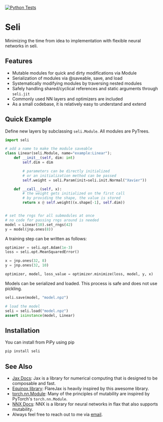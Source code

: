 [![Python Tests](https://github.com/pwolle/seli/actions/workflows/pytest.yml/badge.svg)](https://github.com/pwolle/seli/actions/workflows/pytest.yml)
# Seli

Minimizing the time from idea to implementation with flexible neural networks in seli.

## Features
- Mutable modules for quick and dirty modifications via Module
- Serialization of modules via @saveable, save, and load
- Systematically modifying modules by traversing nested modules
- Safely handling shared/cyclical references and static arguments through `seli.jit`
- Commonly used NN layers and optimizers are included
- As a small codebase, it is relatively easy to understand and extend


## Quick Example

Define new layers by subclassing `seli.Module`. All modules are PyTrees.

```python
import seli

# add a name to make the module saveable
class Linear(seli.Module, name="example:Linear");
    def __init__(self, dim: int)
        self.dim = dim

        # parameters can be directly initialized
        # or an initialization method can be passed
        self.weight = seli.Param(init=seli.init.Normal("Xavier"))

    def __call__(self, x):
        # the weight gets initialized on the first call
        # by providing the shape, the value is stored
        return x @ self.weight((x.shape[-1], self.dim))


# set the rngs for all submodules at once
# no code for passing rngs around is needed
model = Linear(10).set_rngs(42)
y = model(jnp.ones(8))
```

A training step can be written as follows:

``` python
optimizer = seli.opt.Adam(1e-3)
loss = seli.opt.MeanSquaredError()

x = jnp.ones(32, 8)
y = jnp.ones(32, 10)

optimizer, model, loss_value = optimizer.minimize(loss, model, y, x)
```

Models can be serialized and loaded. This process is safe and does not use pickling.

``` python
seli.save(model, "model.npz")

# load the model
seli = seli.load("model.npz")
assert isinstance(model, Linear)
```

## Installation

You can install from PiPy using pip

```bash
pip install seli
```

## See Also
- [Jax Docs](https://jax.readthedocs.io/en/latest/): Jax is a library for numerical computing that is designed to be composable and fast.
- [Equinox library](https://github.com/patrick-kidger/equinox): FlareJax is heavily inspired by this awesome library.
- [torch.nn.Module](https://pytorch.org/docs/stable/generated/torch.nn.Module.html): Many of the principles of mutability are inspired by PyTorch's `torch.nn.Module`.
- [NNX Docs](https://flax.readthedocs.io/en/v0.8.3/experimental/nnx/index.html/): NNX is a library for neural networks in flax that also supports mutability.
- Always feel free to reach out to me via [email](mailto:paul.wollenhaupt@gmail.com).
